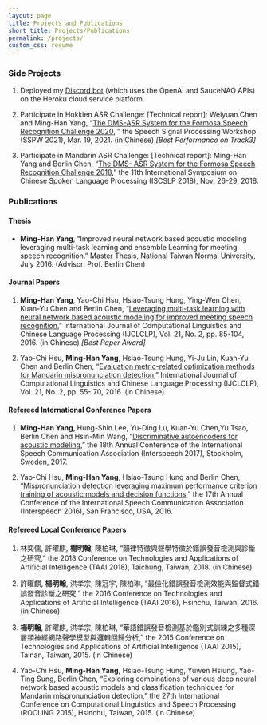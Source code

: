 ```yaml
---
layout: page
title: Projects and Publications
short_title: Projects/Publications
permalink: /projects/
custom_css: resume
---
```


### Side Projects

1. Deployed my [Discord bot](https://github.com/mhy-kevin-dev/discord-bot) (which uses the OpenAI and SauceNAO APIs) on the Heroku cloud service platform.

2. Participate in Hokkien ASR Challenge: [Technical report]: Weiyuan Chen and Ming-Han Yang, “[The
DMS-ASR System for the Formosa Speech Recognition Challenge 2020](https://drive.google.com/file/d/1aSk3I5JiZHfUqRyMHShK8-zsgzlNFyGR/view), ” the Speech Signal Processing
Workshop (SSPW 2021), Mar. 19, 2021. (in Chinese) *[Best Performance on Track3]*

3. Participate in Mandarin ASR Challenge: [Technical report]: Ming-Han Yang and Berlin Chen, “[The DMS-
ASR System for the Formosa Speech Recognition Challenge 2018](https://drive.google.com/file/d/15dWU2ISWqZS0VkPie9OsDESEPENQJH-j/view),” the 11th International Symposium on
Chinese Spoken Language Processing (ISCSLP 2018), Nov. 26-29, 2018.


### Publications

#### Thesis

- __Ming-Han Yang__, “Improved neural network based acoustic modeling leveraging multi-task learning and ensemble Learning for meeting speech recognition.” Master Thesis, National Taiwan Normal University, July 2016. (Advisor: Prof. Berlin Chen)

#### Journal Papers

1. __Ming-Han Yang__, Yao-Chi Hsu, Hsiao-Tsung Hung, Ying-Wen Chen, Kuan-Yu Chen and Berlin Chen,
“[Leveraging multi-task learning with neural network based acoustic modeling for improved meeting speech
recognition](https://aclanthology.org/O16-3006.pdf),” International Journal of Computational Linguistics and Chinese Language Processing
(IJCLCLP), Vol. 21, No. 2, pp. 85-104, 2016. (in Chinese) *[Best Paper Award]*

2. Yao-Chi Hsu, __Ming-Han Yang__, Hsiao-Tsung Hung, Yi-Ju Lin, Kuan-Yu Chen and Berlin Chen,
“[Evaluation metric-related optimization methods for Mandarin mispronunciation detection](https://aclanthology.org/O16-3004.pdf),” International
Journal of Computational Linguistics and Chinese Language Processing (IJCLCLP), Vol. 21, No. 2, pp. 55-
70, 2016. (in Chinese)

#### Refereed International Conference Papers

1. __Ming-Han Yang__, Hung-Shin Lee, Yu-Ding Lu, Kuan-Yu Chen,Yu Tsao, Berlin Chen and Hsin-Min
Wang, “[Discriminative autoencoders for acoustic modeling](https://homepage.iis.sinica.edu.tw/papers/whm/20762-F.pdf),” the 18th Annual Conference of the
International Speech Communication Association (Interspeech 2017), Stockholm, Sweden, 2017.

2. Yao-Chi Hsu, __Ming-Han Yang__, Hsiao-Tsung Hung and Berlin Chen, “[Mispronunciation detection
leveraging maximum performance criterion training of acoustic models and decision functions](https://www.isca-speech.org/archive/pdfs/interspeech_2016/hsu16c_interspeech.pdf),” the 17th
Annual Conference of the International Speech Communication Association (Interspeech 2016), San
Francisco, USA, 2016.

#### Refereed Local Conference Papers

1. 林奕儒, 許曜麒, __楊明翰__, 陳柏琳, “韻律特徵與聲學特徵於錯誤發音檢測與診斷之研究,” the 2018 Conference on Technologies and Applications of Artificial Intelligence (TAAI 2018), Taichung, Taiwan, 2018. (in Chinese)

2. 許曜麒, __楊明翰__, 洪孝宗, 陳冠宇, 陳柏琳, “最佳化錯誤發音檢測效能與監督式錯誤發音診斷之研究,” the 2016 Conference on Technologies and Applications of Artificial Intelligence (TAAI 2016), Hsinchu, Taiwan, 2016. (in Chinese)

3. __楊明翰__, 許曜麒, 洪孝宗, 陳柏琳, “華語錯誤發音檢測基於鑑別式訓練之多種深層類神經網路聲學模型與邏輯回歸分析,” the 2015 Conference on Technologies and Applications of Artificial Intelligence (TAAI 2015), Tainan, Taiwan, 2015. (in Chinese)

4. Yao-Chi Hsu, __Ming-Han Yang__, Hsiao-Tsung Hung, Yuwen Hsiung, Yao-Ting Sung, Berlin Chen, “Exploring combinations of various deep neural network based acoustic models and classification techniques for Mandarin mispronunciation detection,” the 27th International Conference on Computational Linguistics and Speech Processing (ROCLING 2015), Hsinchu, Taiwan, 2015. (in Chinese)

